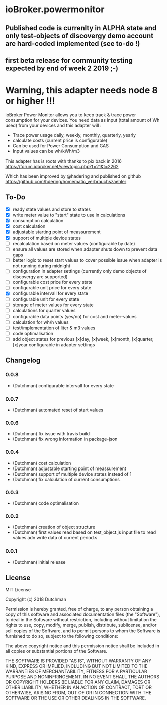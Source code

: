 # ioBroker.powermonitor


## Published code is currenlty in ALPHA state and only test-objects of discovergy demo account are hard-coded implemented (see to-do !)
## first beta release for community testing expected by end of week 2 2019 ;-)


# Warning, this adapter needs node 8 or higher !!!

ioBroker Power Monitor allows you to keep track & trace power consumption for your devices.
You need data as input (total amount of Wh used) from your devices and this adapter will :

* Trace power usage daily, weekly, monthly, quarterly, yearly
* calculate costs (current price is configurable)
* Can be used for Power Consumption and GAS
* Input values can be wh/kWh/m3

This adapter has is roots with thanks to pix back in 2016 
https://forum.iobroker.net/viewtopic.php?f=21&t=2262

Which has been improved by @hadering and published on github
https://github.com/hdering/homematic_verbrauchszaehler

## To-Do
* [x] ready state values and store to states
* [x] write meter value to "start" state to use in calculations
* [x] consumption calculation
* [x] cost calculation
* [x] adjustable starting point of meassurement
* [x] support of multiple device states
* [ ] recalcalation based on meter values (configurable by date)
* [ ] ensure all values are stored when adapter shuts down to prevent data gaps
* [ ] better logic to reset start values to cover possible issue when adapter is not running during midnight
* [ ] configuration in adapter settings (currently only demo objects of discovergy are supported)
* [ ] configurable cost price for every state
* [ ] configurable unit price for every state
* [x] configurable intervall for every state
* [ ] configurable unit for every state
* [ ] storage of meter values for every state
* [ ] calculations for quarter values
* [ ] configurable data points (yes/no) for cost and meter-values
* [ ] calculation for wh/h values
* [ ] test/implementation of liter & m3 values
* [ ] code optimalisation
* [ ] add object states for previous [x]day, [x]week, [x]month, [x]quarter, [x]year configurable in adapter settings

## Changelog

### 0.0.8
* (Dutchman) configurable intervall for every state

### 0.0.7
* (Dutchman) automated reset of start values

### 0.0.6
* (Dutchman) fix issue with travis build
* (Dutchman) fix wrong information in package-json

### 0.0.4
* (Dutchman) cost calculation
* (Dutchman) adjustable starting point of meassurement
* (Dutchman) support of multiple device states instead of 1
* (Dutchman) fix calculation of current consumptions

### 0.0.3
* (Dutchman) code optimalisation

### 0.0.2
* (Dutchman) creation of object structure
* (Dutchman) first values read based on test_object.js input file to read values adn write data of current period.s

### 0.0.1
* (Dutchman) initial release

## License
MIT License

Copyright (c) 2018 Dutchman

Permission is hereby granted, free of charge, to any person obtaining a copy
of this software and associated documentation files (the "Software"), to deal
in the Software without restriction, including without limitation the rights
to use, copy, modify, merge, publish, distribute, sublicense, and/or sell
copies of the Software, and to permit persons to whom the Software is
furnished to do so, subject to the following conditions:

The above copyright notice and this permission notice shall be included in all
copies or substantial portions of the Software.

THE SOFTWARE IS PROVIDED "AS IS", WITHOUT WARRANTY OF ANY KIND, EXPRESS OR
IMPLIED, INCLUDING BUT NOT LIMITED TO THE WARRANTIES OF MERCHANTABILITY,
FITNESS FOR A PARTICULAR PURPOSE AND NONINFRINGEMENT. IN NO EVENT SHALL THE
AUTHORS OR COPYRIGHT HOLDERS BE LIABLE FOR ANY CLAIM, DAMAGES OR OTHER
LIABILITY, WHETHER IN AN ACTION OF CONTRACT, TORT OR OTHERWISE, ARISING FROM,
OUT OF OR IN CONNECTION WITH THE SOFTWARE OR THE USE OR OTHER DEALINGS IN THE
SOFTWARE.